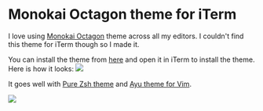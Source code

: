 # Monokai Octagon theme for iTerm
I love using [Monokai Octagon](https://www.monokai.pro/vscode/) theme across all my editors. I couldn't find this theme for iTerm though so I made it.

You can install the theme from [here](https://cdn.rawgit.com/nikitavoloboev/my-mac-os/048bc8ab/iterm/Monokai%20Octagon.itermcolors) and open it in iTerm to install the theme. Here is how it looks:
![](https://i.imgur.com/xATjY1S.png)

It goes well with [Pure Zsh theme](https://github.com/sindresorhus/pure) and [Ayu theme for Vim](https://github.com/ayu-theme/ayu-vim).

![](https://i.imgur.com/WQNfyfO.png)